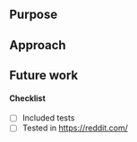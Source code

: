 ## Purpose

## Approach

## Future work

#### Checklist
- [ ] Included tests
- [ ] Tested in https://reddit.com/
